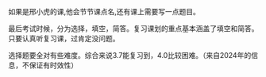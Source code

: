 如果是邢小虎的课,他会节节课点名,还有课上需要写一点题目。

最后考试时候，分为选择，填空，简答。复习课划的重点基本涵盖了填空和简答。只要认真听复习课，过肯定没问题。

选择题要全对有些难度。综合来说3.7能复习到，4.0比较困难。（来自2024年的信息，不保证有时效性）
